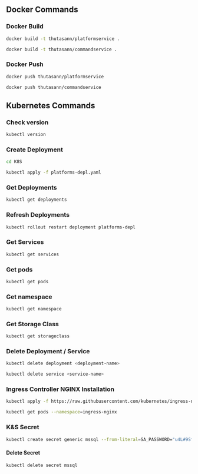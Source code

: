 ## Docker Commands

### Docker Build

```bash
docker build -t thutasann/platformservice .
```

```bash
docker build -t thutasann/commandservice .
```

### Docker Push

```bash
docker push thutasann/platformservice
```

```bash
docker push thutasann/commandservice
```

## Kubernetes Commands

### Check version

```bash
kubectl version
```

### Create Deployment

```bash
cd K8S

kubectl apply -f platforms-depl.yaml
```

### Get Deployments

```bash
kubectl get deployments
```

### Refresh Deployments

```bash
kubectl rollout restart deployment platforms-depl
```

### Get Services

```bash
kubectl get services
```

### Get pods

```bash
kubectl get pods
```

### Get namespace

```bash
kubectl get namespace
```

### Get Storage Class

```bash
kubectl get storageclass
```

### Delete Deployment / Service

```bash
kubectl delete deployment <deployment-name>
```

```bash
kubectl delete service <service-name>
```

### Ingress Controller NGINX Installation

```bash
kubectl apply -f https://raw.githubusercontent.com/kubernetes/ingress-nginx/controller-v1.10.0/deploy/static/provider/cloud/deploy.yaml
```

```bash
kubectl get pods --namespace=ingress-nginx
```

### K&S Secret

```bash
kubectl create secret generic mssql --from-literal=SA_PASSWORD="u4L#9SfPxG2@6Rt!"
```

#### Delete Secret

```bash
kubectl delete secret mssql
```
